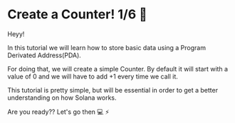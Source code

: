 # Create a Counter! 1/6 📝

Heyy! 

In this tutorial we will learn how to store basic data using a Program Derivated Address(PDA).

For doing that, we will create a simple Counter. By default it will start with a value of 0 and we will have to add +1 every time we call it.

This tutorial is pretty simple, but will be essential in order to get a better understanding on how Solana works.

Are you ready?? Let's go then 💻 ⚡️







